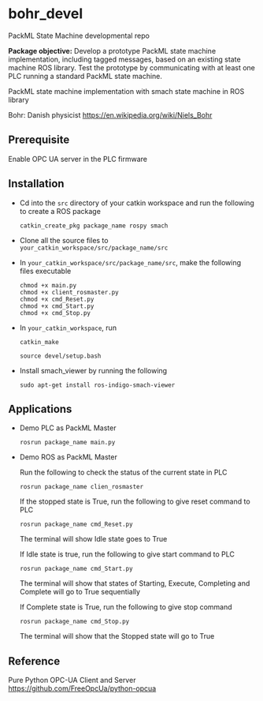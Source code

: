 # bohr_devel
PackML State Machine developmental repo

**Package objective:** Develop a prototype PackML state machine implementation, including tagged messages, based on an existing state machine ROS library. Test the prototype by communicating with at least one PLC running a standard PackML state machine.

PackML state machine implementation with smach state machine in ROS library

Bohr: Danish physicist https://en.wikipedia.org/wiki/Niels_Bohr

## Prerequisite
 Enable OPC UA server in the PLC firmware

## Installation
   * Cd into the `src` directory of your catkin workspace and run the following to create a ROS package

     `catkin_create_pkg package_name rospy smach`

   * Clone all the source files to `your_catkin_workspace/src/package_name/src`

   * In `your_catkin_workspace/src/package_name/src`, make the following files executable
     ```
     chmod +x main.py
     chmod +x client_rosmaster.py
     chmod +x cmd_Reset.py
     chmod +x cmd_Start.py
     chmod +x cmd_Stop.py
     ```

   * In `your_catkin_workspace`, run

     `catkin_make`
     
     `source devel/setup.bash`

   * Install smach_viewer by running the following
   
     `sudo apt-get install ros-indigo-smach-viewer`


## Applications
   * Demo PLC as PackML Master

     `rosrun package_name main.py`


   * Demo ROS as PackML Master

     Run the following to check the status of the current state in PLC
   
     `rosrun package_name clien_rosmaster`

     If the stopped state is True, run the following to give reset command to PLC
   
     `rosrun package_name cmd_Reset.py`
   
     The terminal will show Idle state goes to True
  
     If Idle state is true, run the following to give start command to PLC

     `rosrun package_name cmd_Start.py`

     The terminal will show that states of Starting, Execute, Completing and Complete will go to True sequentially

     If Complete state is True, run the following to give stop command

     `rosrun package_name cmd_Stop.py`

     The terminal will show that the Stopped state will go to True

## Reference
   Pure Python OPC-UA Client and Server https://github.com/FreeOpcUa/python-opcua
   
